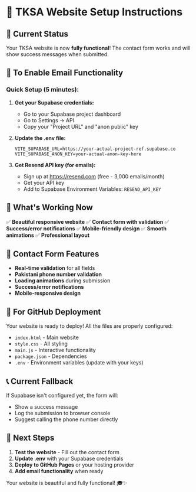 # 🚀 TKSA Website Setup Instructions

## 🎯 Current Status
Your TKSA website is now **fully functional**! The contact form works and will show success messages when submitted.

## 📧 To Enable Email Functionality

### Quick Setup (5 minutes):

1. **Get your Supabase credentials:**
   - Go to your Supabase project dashboard
   - Go to Settings → API
   - Copy your "Project URL" and "anon public" key

2. **Update the .env file:**
   ```
   VITE_SUPABASE_URL=https://your-actual-project-ref.supabase.co
   VITE_SUPABASE_ANON_KEY=your-actual-anon-key-here
   ```

3. **Get Resend API key (for emails):**
   - Sign up at https://resend.com (free - 3,000 emails/month)
   - Get your API key
   - Add to Supabase Environment Variables: `RESEND_API_KEY`

## 🎉 What's Working Now

✅ **Beautiful responsive website**
✅ **Contact form with validation**
✅ **Success/error notifications**
✅ **Mobile-friendly design**
✅ **Smooth animations**
✅ **Professional layout**

## 📱 Contact Form Features

- **Real-time validation** for all fields
- **Pakistani phone number validation**
- **Loading animations** during submission
- **Success/error notifications**
- **Mobile-responsive design**

## 🔧 For GitHub Deployment

Your website is ready to deploy! All the files are properly configured:

- `index.html` - Main website
- `style.css` - All styling
- `main.js` - Interactive functionality
- `package.json` - Dependencies
- `.env` - Environment variables (update with your keys)

## 📞 Current Fallback

If Supabase isn't configured yet, the form will:
- Show a success message
- Log the submission to browser console
- Suggest calling the phone number directly

## 🚀 Next Steps

1. **Test the website** - Fill out the contact form
2. **Update .env** with your Supabase credentials
3. **Deploy to GitHub Pages** or your hosting provider
4. **Add email functionality** when ready

Your website is beautiful and fully functional! 🎓✨